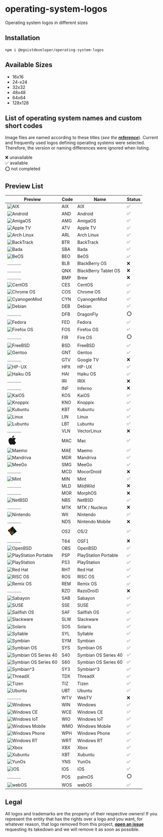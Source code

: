 # operating-system-logos
Operating system logos in different sizes 

## Installation

```
npm i @egoistdeveloper/operating-system-logos
```

## Available Sizes

- 16x16
- 24-x24
- 32x32
- 48x48
- 64x64
- 128x128

## List of operating system names and custom short codes
Image files are named according to these titles (*see the **[reference](https://github.com/matomo-org/device-detector/blob/c136bf9147bd8f33746b1915331fba133d076ed5/Parser/OperatingSystem.php#L30)***). Current and frequently used logos defining operating systems were selected. Therefore, the version or naming differences were ignored when listing.

❌ unavailable\
✅ available\
⭕ not completed


## Preview List

| Preview | Code | Name | Status |
| ------- | ---- | ---- | ------ |
| ![](src/32x32/AIX.png "AIX") | AIX | AIX | ✅ |
| ![](src/32x32/android.png "Android") | AND | Android | ✅ |
| ![](src/32x32/amigaos.png "AmigaOS") | AMG | AmigaOS | ✅ |
| ![](src/32x32/amigaos.png "Apple TV") | ATV | Apple TV | ✅ |
| ![](src/32x32/arch-linux.png "Arch Linux") | ARL | Arch Linux | ✅ |
| ![](src/32x32/backtrack.png "BackTrack") | BTR | BackTrack | ✅ |
| ![](src/32x32/bada.png "Bada") | SBA | Bada | ✅ |
| ![](src/32x32/beos.png "BeOS") | BEO | BeOS | ✅ |
| ............ | BLB | BlackBerry OS | ❌ |
| ............ | QNX | BlackBerry Tablet OS | ❌ |
| ............ | BMP | Brew | ❌ |
| ![](src/32x32/centos.png "CentOS") | CES | CentOS | ✅ |
| ![](src/32x32/chrome-os.png "Chrome OS") | COS | Chrome OS | ✅ |
| ![](src/32x32/cyanogenmod.png "CyanogenMod") | CYN | CyanogenMod | ✅ |
| ![](src/32x32/debian.png "Debian") | DEB | Debian | ✅ |
| ............ | DFB | DragonFly | ⭕ |
| ![](src/32x32/fedora.png "Fedora") | FED | Fedora | ✅ |
| ![](src/32x32/firefox-os.png "Firefox OS") | FOS | Firefox OS | ✅ |
| ............ | FIR | Fire OS | ⭕ |
| ![](src/32x32/freebsd.png "FreeBSD") | BSD | FreeBSD | ✅ |
| ![](src/32x32/gentoo.png "Gentoo") | GNT | Gentoo | ✅ |
| ............ | GTV | Google TV | ❌ |
| ![](src/32x32/hp-ux.png "HP-UX") | HPX | HP-UX | ✅ |
| ![](src/32x32/haiku-os.png "Haiku OS") | HAI | Haiku OS | ✅ |
| ............ | IRI | IRIX | ❌ |
| ............ | INF | Inferno | ❌ |
| ![](src/32x32/kaios.png "KaiOS") | KOS | KaiOS | ✅ |
| ![](src/32x32/knoppix.png "Knoppix") | KNO | Knoppix | ✅ |
| ![](src/32x32/kubuntu.png "Kubuntu") | KBT | Kubuntu | ✅ |
| ![](src/32x32/linux.png "Linux") | LIN | Linux | ✅ |
| ![](src/32x32/lubuntu.png "Lubuntu") | LBT | Lubuntu | ✅ |
| ............ | VLN | VectorLinux | ❌ |
| ![](src/32x32/mac.png "Mac") | MAC | Mac | ✅ |
| ![](src/32x32/maemo.png "Maemo") | MAE | Maemo | ✅ |
| ![](src/32x32/mandriva.png "Mandriva") | MDR | Mandriva | ✅ |
| ![](src/32x32/meego.png "MeeGo") | SMG | MeeGo | ✅ |
| ............ | MCD | MocorDroid | ❌ |
| ![](src/32x32/mint.png "Mint") | MIN | Mint | ✅ |
| ............ | MLD | MildWild | ❌ |
| ............ | MOR | MorphOS | ❌ |
| ![](src/32x32/netbsd.png "NetBSD") | NBS | NetBSD | ✅ |
| ............ | MTK | MTK / Nucleus | ❌ |
| ![](src/32x32/nintendo.png "Nintendo") | WII | Nintendo | ✅ |
| ............ | NDS | Nintendo Mobile | ❌ |
| ![](src/32x32/os2.png "OS/2") | OS2 | OS/2 | ✅ |
| ............ | T64 | OSF1 | ❌ |
| ![](src/32x32/openbsd.png "OpenBSD") | OBS | OpenBSD | ✅ |
| ![](src/32x32/playstation-portable.png "PlayStation Portable") | PSP | PlayStation Portable | ✅ |
| ![](src/32x32/playstation.png "PlayStation") | PS3 | PlayStation | ✅ |
| ![](src/32x32/red-hat.png "Red Hat") | RHT | Red Hat | ✅ |
| ![](src/32x32/risc-os.png "RISC OS") | ROS | RISC OS | ✅ |
| ![](src/32x32/remix-os.png "Remix OS") | REM | Remix OS | ✅ |
| ............ | RZD | RazoDroiD | ❌ |
| ![](src/32x32/sabayon.png "Sabayon") | SAB | Sabayon | ✅ |
| ![](src/32x32/suse.png "SUSE") | SSE | SUSE | ✅ |
| ![](src/32x32/sailfish-os.png "Sailfish OS") | SAF | Sailfish OS | ✅ |
| ![](src/32x32/slackware.png "Slackware") | SLW | Slackware | ✅ |
| ![](src/32x32/solaris.png "Solaris") | SOS | Solaris | ✅ |
| ![](src/32x32/syllable.png "Syllable") | SYL | Syllable | ✅ |
| ![](src/32x32/symbian.png "Symbian") | SYM | Symbian | ✅ |
| ![](src/32x32/symbian-os.png "Symbian OS") | SYS | Symbian OS | ✅ |
| ![](src/32x32/symbian-os-series-40.png "Symbian OS Series 40") | S40 | Symbian OS Series 40 | ✅ |
| ![](src/32x32/symbian-os-series-60.png "Symbian OS Series 60") | S60 | Symbian OS Series 60 | ✅ |
| ![](src/32x32/symbian-3.png "Symbian^3") | SY3 | Symbian^3 | ✅ |
| ![](src/32x32/threadx.png "ThreadX") | TDX | ThreadX | ✅ |
| ![](src/32x32/tizen.png "Tizen") | TIZ | Tizen | ✅ |
| ![](src/32x32/ubuntu.png "Ubuntu") | UBT | Ubuntu | ✅ |
| ............ | WTV | WebTV | ❌ |
| ![](src/32x32/windows.png "Windows") | WIN | Windows | ✅ |
| ![](src/32x32/windows-ce.png "Windows CE") | WCE | Windows CE | ✅ |
| ![](src/32x32/windows-ce.png "Windows IoT") | WIO | Windows IoT | ✅ |
| ![](src/32x32/windows-mobile.png "Windows Mobile") | WMO | Windows Mobile | ✅ |
| ![](src/32x32/windows-phone.png "Windows Phone") | WPH | Windows Phone | ✅ |
| ![](src/32x32/windows-phone-rt.png "Windows RT") | WRT | Windows RT | ✅ |
| ![](src/32x32/xbox.png "Xbox") | XBX | Xbox | ✅ |
| ![](src/32x32/xubuntu.png "Xubuntu") | XBT | Xubuntu | ✅ |
| ![](src/32x32/yunos.png "YunOs") | YNS | YunOs | ✅ |
| ![](src/32x32/IOS.png "iOS") | IOS | iOS | ✅ |
| ............ | POS | palmOS | ⭕ |
| ![](src/32x32/webos.png "webOS") | WOS | webOS | ✅ |


## Legal
All logos and trademarks are the property of their respective owners!
If you represent the entity that has the rights over a logo and you want, for whatever reason, that logo removed from this project, **[open an issue](https://github.com/EgoistDeveloper/operating-system-logos/issues/new)** requesting its takedown and we will remove it as soon as possible.